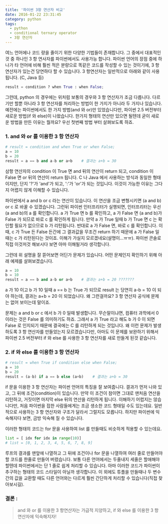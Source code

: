```yaml
---
title: '파이썬 3항 연산자 비교'
date: 2016-01-22 23:31:45
category: python
tags:
  - python
  - conditional ternary operator
  - 3항 연산자
---
```


여느 언어에나 코드 량을 줄이기 위한 다양한 기법들이 존재합니다.
그 중에서 대표적인 것 중 하나인 3 항 연사자를 파이썬에서도 사용가능 합니다. 파이썬 언어의 장점 중에 하나가 타 언어에 비해 훨씬 적은 분량으로 똑같은 코드를 작성할 수 있는 것이기에, 3 항 연산자가 있는건 당연하다 할 수 있습니다.
3 항연산자는 일반적으로 아래와 같이 사용됩니다. (C, Java 등)

```python
result = condition ? when True : when False;
```

그런데, python 의 경우에는 위처럼 보통의 경우와 3 항 연산자가 조금 다릅니다.
다르기만 할뿐 아니라 3 항 연산자를 처리하는 방법이 한 가지가 아니라 두 가지나 있습니다.
예전에는 파이썬에서도 한 가지 방법(and 와 or)만 있었습니다만, 파이썬 2.5 버전부터 새로운 방법(if 와 else)이 나왔습니다.
한가지 형태의 연산만 있으면 될텐데 굳이 새로운 방법을 만든 이유는 뭘까요?
우선 첫번째 방법 부터 살펴보도록 하죠.

### 1. and 와 or 를 이용한 3 항 연산자

```python
# result = condition and when True or when False;
a = 10
b = 20
result = a == b and a-b or a+b    # 결과는 a+b = 30
```

삼항 연산자의 condition 이 True 면 and 뒤의 연산이 return 되고, condition 이 False 면 or 뒤의 연산이 return 됩니다.
C 나 Java 에서 사용하는 방식과 동일한 형태이지만, 단지 '?'가 'and'가 되고, ':'가 'or'가 되는 것입니다.
이것이 가능한 이유는 그다지 어렵지 않게 이해할 수 있습니다.

파이썬에서 a and b or c 라는 연산이 있습니다.
이 연산을 조금 변형시키면 (a and b) or c 로 바꿀 수 있겠습니다.
그런뒤 파이썬 인터프리터가 실행되면, 인터프리터는 우선 (a and b)의 a 를 확인합니다.
a 가 True 면 b 를 확인하고, a 가 False 면 (a and b)가 False 가 되므로 바로 c 를 확인하게 됩니다.
만약 a 가 True 일때 b 가 True 면 c 는 확인할 필요가 없으므로 b 가 리턴됩니다.
반대로 a 가 False 면, 바로 c 를 확인합니다. 이때, c 가 True 든 False 든간에 그 결과값을 무조건 return 하기 때문에 a 가 False 일때는 c 가 리턴된다는 것이죠.
이해가 가실지 모르겠네요(설명이...ㅠㅠ). 파이썬 콘솔로 직접 이것저것 해보시다 보면 아마 이해될거라 생각합니다.

그런데 위 설명을 잘 뜯어보면 어딘가 문제가 있습니다.
어떤 문제인지 확인하기 위해 아래 예제를 살펴보겠습니다.

```python
a = 10
b = 10
result = a == b and a-b or a+b    # 결과는 a+b = 20 ???????
```

a 가 10 이고 b 가 10 일때 a == b 는 True 가 되므로 result 는 당연히 a-b = 10 이 되야 하는데, 결과는 a+b = 20 이 되었습니다.
왜 그런걸까요? 3 항 연산자 공식에 문제는 없어 보이는데 말이죠.

문제는 a and b or c 에서 b 가 0 일때 발생합니다.
무슨말이냐면, 컴퓨터 과학에서 0 이라는 것은 False 를 의미하기도 하죠. 그래서 a 가 True 라고 해도 b 가 0 이 되면 False 로 인지되기 때문에 결국에는 C 를 리턴하게 되는 것입니다.
왜 이런 문제가 발생하도록 3 항 연산자를 만들었는지 모르겠습니다만, 아마도 이 문제를 보완하기 위해서 파이썬 2.5 버전부터 if 와 else 를 사용한 3 항 연산자를 새로 만들게 된것 같습니다.

### 2. if 와 else 를 이용한 3 항 연산자

```python
# result = when True if condition else when False;
a = 10
b = 20
result = (a-b) if a == b else (a+b)    # 결과는 a+b = 30
```

if 문을 이용한 3 항 연산자는 파이썬 언어의 특징을 잘 보여줍니다.
결과가 먼저 나와 있고, 그 뒤에 조건(condition)이 있습니다.
만약 이 조건이 참이면 그대로 맨처음 연산을 리턴하고, 거짓이면 마지막 else 뒤의 연산을 리턴하게 됩니다.
이해하기 어렵지는 않습니다만, 처음 파이썬을 접한 사람들에게는 조금 생소한 코드 형태일 수도 있는데요.
일반적으로 사용하는 3 항 연산자와 구조가 달라서 그럴지도 모릅니다.
하지만 파이썬에 익숙해지다 보면, 금방 익숙해 질 수 있습니다.

이러한 형태의 코드는 for 문을 사용하여 list 를 만들때도 비슷하게 적용할 수 있는데요.

```python
list = [ idx for idx in range(10)]
# list = [0, 1, 2, 3, 4, 5, 6, 7, 8, 9]
```

루프의 결과를 맨앞에 나열하고 그 뒤에 조건이나 for 문을 나열하여 여러 줄로 만들어야 할 코드를 한줄로 만들어 버렸습니다.
보통 다른 언어에서는 두줄내지 세줄은 할애해야 할텐데 파이썬에서는 단 1 줄로 쉽게 처리할 수 있습니다.
아마 이러한 코드가 파이썬이 추구하는 형태의 코드 스타일이 아닐까 생각합니다.
이 외에도 튜플을 만들때나 두 변수간의 값을 교환할 때도 다른 언어와는 다르게 훨씬 간단하게 처리할 수 있습니다(직접 찾아보시길).

### 결론 :

> and 와 or 를 이용한 3 항연산자는 가급적 지양하고, if 와 else 를 이용한 3 항 연산자에 익숙해지자!
